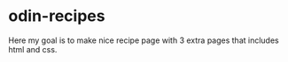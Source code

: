 # odin-recipes

Here my goal is to make nice recipe page with 3 extra pages that includes html and css.
